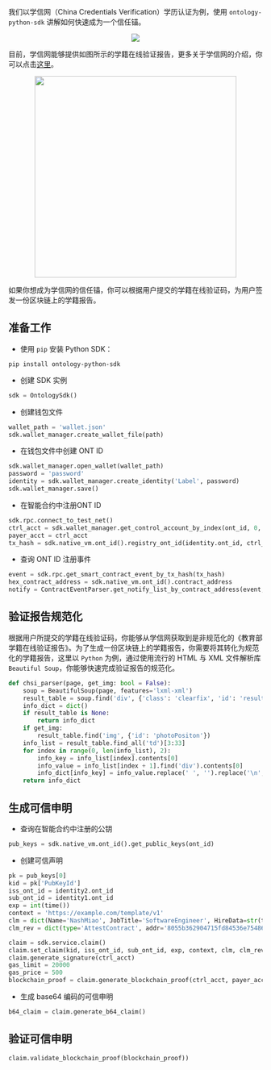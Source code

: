 
我们以学信网（China Credentials Verification）学历认证为例，使用 `ontology-python-sdk` 讲解如何快速成为一个信任锚。

<div align="center"><img src="https://raw.githubusercontent.com/ontio/documentation/master/pro-website-docs/assets/ta-connector/trust-anchor-connector.png"></div>

目前，学信网能够提供如图所示的学籍在线验证报告，更多关于学信网的介绍，你可以点击[这里](https://www.chsi.com.cn/)。

<div align="center"><img width=400px src="https://raw.githubusercontent.com/ontio/documentation/master/pro-website-docs/assets/ta-connector/xjbg-sample.png"></div>

如果你想成为学信网的信任锚，你可以根据用户提交的学籍在线验证码，为用户签发一份区块链上的学籍报告。

## 准备工作

- 使用 `pip` 安装 Python SDK：

```shell
pip install ontology-python-sdk
```

- 创建 SDK 实例

```python
sdk = OntologySdk()
```

- 创建钱包文件

```python
wallet_path = 'wallet.json'
sdk.wallet_manager.create_wallet_file(path)
```

- 在钱包文件中创建 ONT ID

```python
sdk.wallet_manager.open_wallet(wallet_path)
password = 'password'
identity = sdk.wallet_manager.create_identity('Label', password)
sdk.wallet_manager.save()
```

- 在智能合约中注册ONT ID

```python
sdk.rpc.connect_to_test_net()
ctrl_acct = sdk.wallet_manager.get_control_account_by_index(ont_id, 0, password)
payer_acct = ctrl_acct
tx_hash = sdk.native_vm.ont_id().registry_ont_id(identity.ont_id, ctrl_acct, payer_acct, gas_limit, gas_price)
```

- 查询 ONT ID 注册事件

```python
event = sdk.rpc.get_smart_contract_event_by_tx_hash(tx_hash)
hex_contract_address = sdk.native_vm.ont_id().contract_address
notify = ContractEventParser.get_notify_list_by_contract_address(event, hex_contract_address)
```

## 验证报告规范化

根据用户所提交的学籍在线验证码，你能够从学信网获取到是非规范化的《教育部学籍在线验证报告》。为了生成一份区块链上的学籍报告，你需要将其转化为规范化的学籍报告，这里以 `Python` 为例，通过使用流行的 HTML 与 XML 文件解析库 `Beautiful Soup`，你能够快速完成验证报告的规范化。

```python
def chsi_parser(page, get_img: bool = False):
    soup = BeautifulSoup(page, features='lxml-xml')
    result_table = soup.find('div', {'class': 'clearfix', 'id': 'resultTable'})
    info_dict = dict()
    if result_table is None:
        return info_dict
    if get_img:
        result_table.find('img', {'id': 'photoPositon'})
    info_list = result_table.find_all('td')[3:33]
    for index in range(0, len(info_list), 2):
        info_key = info_list[index].contents[0]
        info_value = info_list[index + 1].find('div').contents[0]
        info_dict[info_key] = info_value.replace(' ', '').replace('\n', '')
    return info_dict
```

## 生成可信申明

- 查询在智能合约中注册的公钥

```python
pub_keys = sdk.native_vm.ont_id().get_public_keys(ont_id)
```

- 创建可信声明

```python
pk = pub_keys[0]
kid = pk['PubKeyId']
iss_ont_id = identity2.ont_id
sub_ont_id = identity1.ont_id
exp = int(time())
context = 'https://example.com/template/v1'
clm = dict(Name='NashMiao', JobTitle='SoftwareEngineer', HireData=str(time()))
clm_rev = dict(type='AttestContract', addr='8055b362904715fd84536e754868f4c8d27ca3f6')

claim = sdk.service.claim()
claim.set_claim(kid, iss_ont_id, sub_ont_id, exp, context, clm, clm_rev)
claim.generate_signature(ctrl_acct)
gas_limit = 20000
gas_price = 500
blockchain_proof = claim.generate_blockchain_proof(ctrl_acct, payer_acct, gas_limit, gas_price)
```

- 生成 base64 编码的可信申明

```python
b64_claim = claim.generate_b64_claim()
```

## 验证可信申明

```python
claim.validate_blockchain_proof(blockchain_proof))
```
